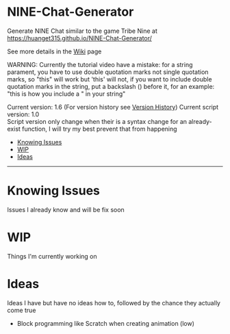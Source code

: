# NINE-Chat-Generator
Generate NINE Chat similar to the game Tribe Nine at https://huanget315.github.io/NINE-Chat-Generator/

See more details in the [Wiki](https://github.com/huangET315/NINE-Chat-Generator/wiki) page

WARNING: Currently the tutorial video have a mistake: for a string parament, you have to use double quotation marks not single quotation marks, so "this" will work but 'this' will not, if you want to include double quotation marks in the string, put a backslash (\) before it, for an example: "this is how you include a \" in your string"

Current version: 1.6 (For version history see [Version History](https://github.com/huangET315/NINE-Chat-Generator/wiki/Version_History))
Current script version: 1.0  
Script version only change when their is a syntax change for an already-exist function, I will try my best prevent that from happening

- [Knowing Issues](#Knowing-Issues)
- [WIP](#WIP)
- [Ideas](#Ideas)

----

# Knowing Issues
Issues I already know and will be fix soon
  
# WIP
Things I'm currently working on
  
# Ideas
Ideas I have but have no ideas how to, followed by the chance they actually come true
- Block programming like Scratch when creating animation (low)
